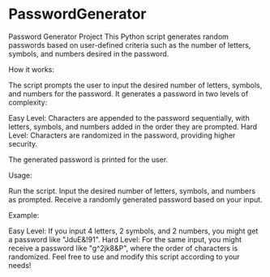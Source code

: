 # PasswordGenerator
Password Generator Project
This Python script generates random passwords based on user-defined criteria such as the number of letters, symbols, and numbers desired in the password.

How it works:

The script prompts the user to input the desired number of letters, symbols, and numbers for the password.
It generates a password in two levels of complexity:

Easy Level: Characters are appended to the password sequentially, with letters, symbols, and numbers added in the order they are prompted.
Hard Level: Characters are randomized in the password, providing higher security.

The generated password is printed for the user.

Usage:

Run the script.
Input the desired number of letters, symbols, and numbers as prompted.
Receive a randomly generated password based on your input.

Example:

Easy Level: If you input 4 letters, 2 symbols, and 2 numbers, you might get a password like "JduE&!91".
Hard Level: For the same input, you might receive a password like "g^2jk8&P", where the order of characters is randomized.
Feel free to use and modify this script according to your needs!
